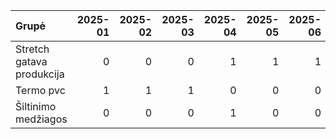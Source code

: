 | Grupė                     |   2025-01 |   2025-02 |   2025-03 |   2025-04 |   2025-05 |   2025-06 |   Iš viso |
|:--------------------------|----------:|----------:|----------:|----------:|----------:|----------:|----------:|
| Stretch gatava produkcija |         0 |         0 |         0 |         1 |         1 |         1 |         3 |
| Termo pvc                 |         1 |         1 |         1 |         0 |         0 |         0 |         3 |
| Šiltinimo medžiagos       |         0 |         0 |         0 |         1 |         0 |         0 |         1 |